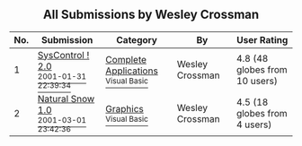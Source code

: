 ﻿<div align="center">

## All Submissions by Wesley Crossman

</div>

No.  | Submission | Category | By   | User Rating
---- | ---------- | -------- | ---- | -----------
1 | [SysControl \! 2\.0<br /><sup>2001-01-31 22:39:34</sup>](https://github.com/Planet-Source-Code/wesley-crossman-syscontrol-2-0__1-14897) | [Complete Applications<br /><sup>Visual Basic</sup>](../ByCategory/complete-applications__1-27.md) | Wesley Crossman | 4.8 (48 globes from 10 users)
2 | [Natural Snow 1\.0<br /><sup>2001-03-01 23:42:36</sup>](https://github.com/Planet-Source-Code/wesley-crossman-natural-snow-1-0__1-21443) | [Graphics<br /><sup>Visual Basic</sup>](../ByCategory/graphics__1-46.md) | Wesley Crossman | 4.5 (18 globes from 4 users)
